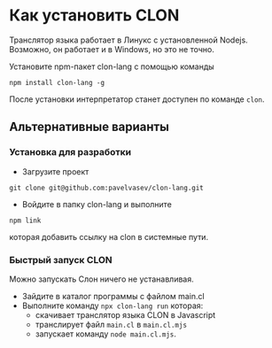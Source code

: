 # Как установить CLON

Транслятор языка работает в Линукс с установленной Nodejs. Возможно, он работает и в Windows, но это не точно.


Установите npm-пакет clon-lang с помощью команды
```
npm install clon-lang -g
```
После установки интерпретатор станет доступен по команде `clon`.

## Альтернативные варианты

### Установка для разработки
* Загрузите проект
```
git clone git@github.com:pavelvasev/clon-lang.git
```
* Войдите в папку clon-lang и выполните
```
npm link
```
которая добавить ссылку на clon в системные пути.

### Быстрый запуск CLON
Можно запускать Слон ничего не устанавливая.

* Зайдите в каталог программы с файлом main.cl
* Выполните команду `npx clon-lang run` которая:
  - скачивает транслятор языка CLON в Javascript
  - транслирует файл `main.cl` в `main.cl.mjs`
  - запускает команду `node main.cl.mjs`.
